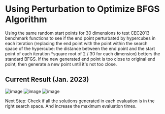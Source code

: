 # Using Perturbation to Optimize BFGS Algorithm

Using the same random start points for 30 dimensions to test CEC2013 benchmark functions to see if the end point perturbated by hypercubes in each iteration (replacing the end point with the point within the search space of the hypercube: the distance between the end point and the start point of each iteration *square root of 2 / 30 for each dimension) betters the standard BFGS. If the new generated end point is too close to original end point, then generate a new point until it's not too close.

## Current Result (Jan. 2023)

 ![image](https://user-images.githubusercontent.com/90204593/216679176-4b0176aa-3d62-44b5-a58f-ed992679df54.png)
 ![image](https://user-images.githubusercontent.com/90204593/216679189-3af32a3a-4fe5-438f-877d-27f460126449.png)
 ![image](https://user-images.githubusercontent.com/90204593/216679204-00bce778-40d9-4843-a3cd-95c8441b0967.png)


Next Step: Check if all the solutions generated in each evaluation is in the right search space. And increase the maximum evaluation times.
